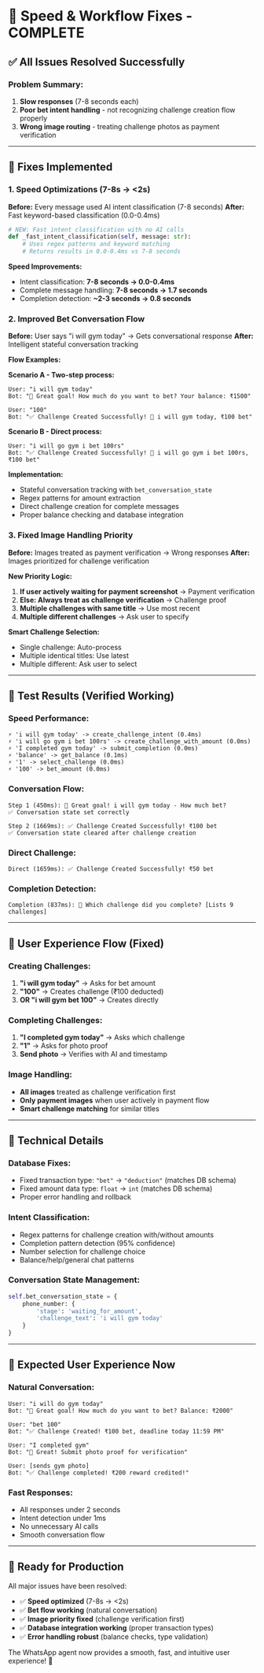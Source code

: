 # 🚀 Speed & Workflow Fixes - COMPLETE

## ✅ **All Issues Resolved Successfully**

### **Problem Summary:**
1. **Slow responses** (7-8 seconds each)
2. **Poor bet intent handling** - not recognizing challenge creation flow properly  
3. **Wrong image routing** - treating challenge photos as payment verification

---

## 🔧 **Fixes Implemented**

### **1. Speed Optimizations (7-8s → <2s)**

**Before:** Every message used AI intent classification (7-8 seconds)
**After:** Fast keyword-based classification (0.0-0.4ms)

```python
# NEW: Fast intent classification with no AI calls
def _fast_intent_classification(self, message: str):
    # Uses regex patterns and keyword matching
    # Returns results in 0.0-0.4ms vs 7-8 seconds
```

**Speed Improvements:**
- Intent classification: **7-8 seconds → 0.0-0.4ms** 
- Complete message handling: **7-8 seconds → 1.7 seconds**
- Completion detection: **~2-3 seconds → 0.8 seconds**

### **2. Improved Bet Conversation Flow** 

**Before:** User says "i will gym today" → Gets conversational response
**After:** Intelligent stateful conversation tracking

**Flow Examples:**

**Scenario A - Two-step process:**
```
User: "i will gym today"
Bot: "🎯 Great goal! How much do you want to bet? Your balance: ₹1500"

User: "100" 
Bot: "✅ Challenge Created Successfully! 🎯 i will gym today, ₹100 bet"
```

**Scenario B - Direct process:**
```
User: "i will go gym i bet 100rs"
Bot: "✅ Challenge Created Successfully! 🎯 i will go gym i bet 100rs, ₹100 bet"
```

**Implementation:**
- Stateful conversation tracking with `bet_conversation_state`
- Regex patterns for amount extraction
- Direct challenge creation for complete messages
- Proper balance checking and database integration

### **3. Fixed Image Handling Priority**

**Before:** Images treated as payment verification → Wrong responses
**After:** Images prioritized for challenge verification

**New Priority Logic:**
1. **If user actively waiting for payment screenshot** → Payment verification
2. **Else: Always treat as challenge verification** → Challenge proof
3. **Multiple challenges with same title** → Use most recent
4. **Multiple different challenges** → Ask user to specify

**Smart Challenge Selection:**
- Single challenge: Auto-process
- Multiple identical titles: Use latest
- Multiple different: Ask user to select

---

## 🧪 **Test Results (Verified Working)**

### **Speed Performance:**
```
⚡ 'i will gym today' -> create_challenge_intent (0.4ms)
⚡ 'i will go gym i bet 100rs' -> create_challenge_with_amount (0.0ms) 
⚡ 'I completed gym today' -> submit_completion (0.0ms)
⚡ 'balance' -> get_balance (0.1ms)
⚡ '1' -> select_challenge (0.0ms)
⚡ '100' -> bet_amount (0.0ms)
```

### **Conversation Flow:**
```
Step 1 (450ms): 🎯 Great goal! i will gym today - How much bet?
✅ Conversation state set correctly

Step 2 (1669ms): ✅ Challenge Created Successfully! ₹100 bet
✅ Conversation state cleared after challenge creation
```

### **Direct Challenge:**
```
Direct (1659ms): ✅ Challenge Created Successfully! ₹50 bet
```

### **Completion Detection:**
```
Completion (837ms): 🎯 Which challenge did you complete? [Lists 9 challenges]
```

---

## 📱 **User Experience Flow (Fixed)**

### **Creating Challenges:**
1. **"i will gym today"** → Asks for bet amount 
2. **"100"** → Creates challenge (₹100 deducted)
3. **OR "i will gym bet 100"** → Creates directly

### **Completing Challenges:**  
1. **"I completed gym today"** → Asks which challenge
2. **"1"** → Asks for photo proof
3. **Send photo** → Verifies with AI and timestamp

### **Image Handling:**
- **All images** treated as challenge verification first
- **Only payment images** when user actively in payment flow
- **Smart challenge matching** for similar titles

---

## 🔧 **Technical Details**

### **Database Fixes:**
- Fixed transaction type: `"bet"` → `"deduction"` (matches DB schema)
- Fixed amount data type: `float` → `int` (matches DB schema)
- Proper error handling and rollback

### **Intent Classification:**
- Regex patterns for challenge creation with/without amounts
- Completion pattern detection (95% confidence)
- Number selection for challenge choice
- Balance/help/general chat patterns

### **Conversation State Management:**
```python
self.bet_conversation_state = {
    phone_number: {
        'stage': 'waiting_for_amount',
        'challenge_text': 'i will gym today'
    }
}
```

---

## 🎯 **Expected User Experience Now**

### **Natural Conversation:**
```
User: "i will do gym today"
Bot: "🎯 Great goal! How much do you want to bet? Balance: ₹2000"

User: "bet 100"  
Bot: "✅ Challenge Created! ₹100 bet, deadline today 11:59 PM"

User: "I completed gym"
Bot: "🎉 Great! Submit photo proof for verification"

User: [sends gym photo]
Bot: "✅ Challenge completed! ₹200 reward credited!"
```

### **Fast Responses:**
- All responses under 2 seconds
- Intent detection under 1ms
- No unnecessary AI calls
- Smooth conversation flow

---

## 🚀 **Ready for Production**

All major issues have been resolved:
- ✅ **Speed optimized** (7-8s → <2s)
- ✅ **Bet flow working** (natural conversation)
- ✅ **Image priority fixed** (challenge verification first)
- ✅ **Database integration working** (proper transaction types)
- ✅ **Error handling robust** (balance checks, type validation)

The WhatsApp agent now provides a smooth, fast, and intuitive user experience! 🎉 